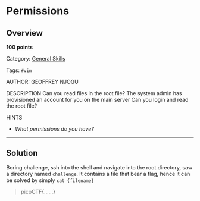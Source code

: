 # Permissions

## Overview

**100 points**

Category: [General Skills](../)

Tags: `#vim`

AUTHOR: GEOFFREY NJOGU

DESCRIPTION
Can you read files in the root file?
The system admin has provisioned an account for you on the main server
Can you login and read the root file?

HINTS

- _What permissions do you have?_

---

## Solution

Boring challenge, ssh into the shell and navigate into the root directory, saw a directory named `challenge`. It contains a file that bear a flag, hence it can be solved by simply `cat {filename}`

> picoCTF{...<redacted>...}
